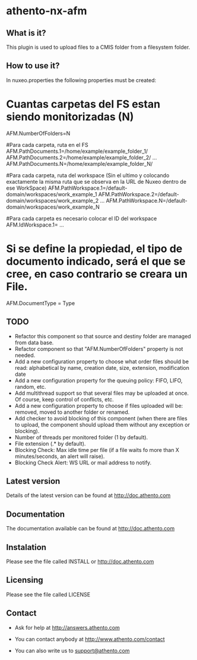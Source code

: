 # athento-nx-afm

What is it?
-----------

This plugin is used to upload files to a CMIS folder from a filesystem folder.

How to use it?
--------------

In nuxeo.properties the following properties must be created:

# Cuantas carpetas del FS estan siendo monitorizadas (N)
AFM.NumberOfFolders=N

#Para cada carpeta, ruta en el FS
AFM.PathDocuments.1=/home/example/example_folder_1/ 
AFM.PathDocuments.2=/home/example/example_folder_2/
... 
AFM.PathDocuments.N=/home/example/example_folder_N/ 

#Para cada carpeta, ruta del workspace  (Sin el ultimo y colocando exactamente la misma ruta que se observa en la URL de Nuxeo dentro de ese WorkSpace)
AFM.PathWorkspace.1=/default-domain/workspaces/work_example_1
AFM.PathWorkspace.2=/default-domain/workspaces/work_example_2
...
AFM.PathWorkspace.N=/default-domain/workspaces/work_example_N

#Para cada carpeta es necesario colocar el ID del workspace
AFM.IdWorkspace.1=<docId>
...

# Si se define la propiedad, el tipo de documento indicado, será el que se cree, en caso contrario se creara un File.
AFM.DocumentType = Type


TODO
----

 * Refactor this component so that source and destiny folder are managed from data base.
 * Refactor component so that "AFM.NumberOfFolders" property is not needed.
 * Add a new configuration property to choose what order files should be read: alphabetical by name, creation date, size, extension, modification date
 * Add a new configuration property for the queuing policy: FIFO, LIFO, random, etc.
 * Add multithread support so that several files may be uploaded at once. Of course, keep control of conflicts, etc.
 * Add a new configuration property to choose if files uploaded will be: removed, moved to another folder or renamed.
 * Add checker to avoid blocking of this component (when there are files to upload, the component should upload them without any exception or blocking).
 * Number of threads per monitored folder (1 by default).
 * File extension (.* by default).
 * Blocking Check: Max idle time per file (if a file waits fo more than X minutes/seconds, an alert will raise).
 * Blocking Check Alert: WS URL or mail address to notify.


Latest version
--------------

Details of the latest version can be found at http://doc.athento.com 

Documentation
-------------

The documentation available can be found at http://doc.athento.com

Instalation
-----------

Please see the file called INSTALL or http://doc.athento.com

Licensing
---------

Please see the file called LICENSE

Contact
-------

 * Ask for help at http://answers.athento.com

 * You can contact anybody at http://www.athento.com/contact

 * You can also write us to support@athento.com
